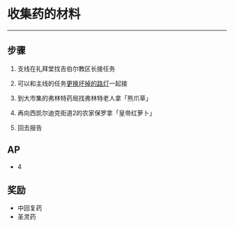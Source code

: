 # 收集药的材料

---

## 步骤

1. 支线在礼拜堂找吉伯尔教区长接任务

2. 可以和主线的任务[更换坏掉的路灯](/game/TheLegendOfHeroes/SenNoKiseki/quests/%E6%9B%B4%E6%8D%A2%E5%9D%8F%E6%8E%89%E7%9A%84%E8%B7%AF%E7%81%AF.md)一起接

3. 到大市集的弗林特药局找弗林特老人拿「熊爪草」

4. 再向西凯尔迪克街道2的农家保罗拿「皇帝红萝卜」

5. 回去报告

## AP

- 4

## 奖励

- 中回复药
- 圣灵药